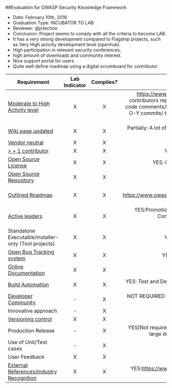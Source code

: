##Evaluation for OWASP Security Knowledge Framework
* Date: February 10th, 2016
* Graduation Type: INCUBATOR TO LAB
* Reviewer: @jctechno
* Conclusion:  Project seems to comply with all the criteria to become LAB. 
 * It has a very strong development compared to Flagship projects, such as Very High activity development level (openhub).
 * High participation in relevant security conferences, 
 * high amount of downloads and community interest.
 * Nice support portal for users
 * Quite well define roadmap using a digital scrumboard for contributor


| Requirement   |   Lab Indicator    |       Complies?    |     Reason       |
|---------------|:------------------:|:------------------:|:------------------:|
| [Moderate to High Activity level](http://blog.openhub.net/about-project-activity-icons/)|  X | X |https://www.openhub.net/p/skf-flask: Project has very high activity:has had 695 commits made by 18 contributors representing 14,381 lines of code/is mostly written in Python /with a very low number of source code comments/has a young, but established codebase/maintained by a large development team with stable Y-O-Y commits/ took an estimated 4 years of effort (COCOMO model) /starting with its first commit in January, 2015 /ending with its most recent commit 12 days ago|
| [Wiki page updated](Wiki-page-updated.md) | X | X | Partially: A lot of information such as news is not on the Wiki but other sections, also a lot of information on the Project website|
| [Vendor neutral](vendor_neutral.md)  | X | X |YES: No logo appears on their wiki page|
| [> + 1 contributor](contributors.md) |  X | X |YES: It has 16 contributors(see openhub: https://www.openhub.net/p/skf-flask |
| [Open Source License](licenses.md) | X | X |YES: GNU Affero General Public License 3.0  (displayed on wiki page, github and website)|
| [Open Source Repository](https://www.openhub.net/orgs/OWASP)| X | X |YES: https://github.com/blabla1337/skf-flask|
| [Outlined Roadmap](outlined_roadmap.md)  | X | X |YES: https://www.owasp.org/index.php/OWASP_Security_Knowledge_Framework#tab=Roadmap_and_Getting_Involved Including a Scrum Board :https://waffle.io/blabla1337/skf-flask
| [Active leaders](active_leader.md) | X | X |YES:Promotion through confererences such as APPSEC US 2015,BlackHat EU 2015, DevOpsDays 2015 Conference Amsterdam, Chapter meetings among many very important conferences: https://www.securityknowledgeframework.org/talks.php|
| Standalone Executable/installer-only (Tool projects) | X | X |YES: Automated installation with Chef :https://github.com/blabla1337/skf-flask|
| [Open Bug Tracking system](https://en.wikipedia.org/wiki/Bug_tracking_system)  | X | X |YES: https://github.com/blabla1337/skf-flask/issues (15 issues open/37 closed)|
| [Online Documentation](onlinedocumentation.md) | X | X | YES:https://skf.readme.io on their website and quite ample|
| [Build Automation](https://en.wikipedia.org/wiki/Build_automation)  | X | X | YES: Test and Deploy with Confidence. Easily sync your GitHub projects with Travis CI and you'll be testing your code in minutes! SKF Build details: https://travis-ci.org/blabla1337/skf-flask)|
| [Developer Community](developer.md) | - | X | NOT REQUIRED FOR LAB, but project has a scrum app for contributors:https://waffle.io/blabla1337/skf-flask ? project leaders can provide more info on that |
| Innovative approach |  - | X | NOT REQUIRED FOR LAB, however the project is one of a kind  |
| [Versioning control](https://git-scm.com/book/en/v2/Getting-Started-About-Version-Control)| X | X |YES: https://github.com/jowasp/skf-flask/releases |
| Production Release | - | X | YES[Not required for LAB] : Code seems very mature: has a young, but established codebase  maintained by a large development team with stable Y-O-Y commits (https://www.openhub.net/p/skf-flask)|
| Use of Unit/Test cases | - | X | NOT REQUIRED FOR LAB: project leader can provide more info on this |
| User Feedback | X | X | YES:A special portal for users https://skf.readme.io/discuss/?sort=newest |
| [External References/Industry Recognition](industry_recognition.md) | X | X | YES:https://www.securityknowledgeframework.org/talks.php Project has been selected to participate many important security conferences |


